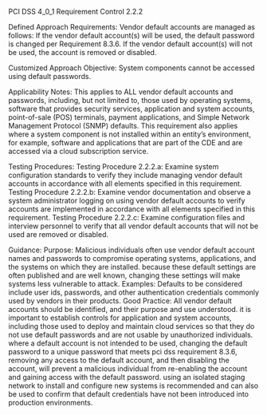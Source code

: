 PCI DSS 4_0_1 Requirement Control 2.2.2

Defined Approach Requirements:
Vendor default accounts are managed as follows: If the vendor default account(s) will be used, the default password is changed per Requirement 8.3.6. If the vendor default account(s) will not be used, the account is removed or disabled.

Customized Approach Objective:
System components cannot be accessed using default passwords.

Applicability Notes:
This applies to ALL vendor default accounts and passwords, including, but not limited to, those used by operating systems, software that provides security services, application and system accounts, point-of-sale (POS) terminals, payment applications, and Simple Network Management Protocol (SNMP) defaults. This requirement also applies where a system component is not installed within an entity’s environment, for example, software and applications that are part of the CDE and are accessed via a cloud subscription service.

Testing Procedures:
Testing Procedure 2.2.2.a: Examine system configuration standards to verify they include managing vendor default accounts in accordance with all elements specified in this requirement.
Testing Procedure 2.2.2.b: Examine vendor documentation and observe a system administrator logging on using vendor default accounts to verify accounts are implemented in accordance with all elements specified in this requirement.
Testing Procedure 2.2.2.c: Examine configuration files and interview personnel to verify that all vendor default accounts that will not be used are removed or disabled.

Guidance:
Purpose: Malicious individuals often use vendor default account names and passwords to compromise operating systems, applications, and the systems on which they are installed. because these default settings are often published and are well known, changing these settings will make systems less vulnerable to attack. Examples: Defaults to be considered include user ids, passwords, and other authentication credentials commonly used by vendors in their products. Good Practice: All vendor default accounts should be identified, and their purpose and use understood. it is important to establish controls for application and system accounts, including those used to deploy and maintain cloud services so that they do not use default passwords and are not usable by unauthorized individuals. where a default account is not intended to be used, changing the default password to a unique password that meets pci dss requirement 8.3.6, removing any access to the default account, and then disabling the account, will prevent a malicious individual from re-enabling the account and gaining access with the default password. using an isolated staging network to install and configure new systems is recommended and can also be used to confirm that default credentials have not been introduced into production environments.